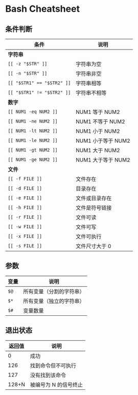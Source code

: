 # Bash Cheatsheet

## 条件判断

| 条件                       | 说明               |
| -------------------------- | ------------------ |
| **字符串**                 |                    |
| `[[ -z "$STR" ]]`          | 字符串为空         |
| `[[ -n "$STR" ]]`          | 字符串非空         |
| `[[ "$STR1" == "$STR2" ]]` | 字符串相等         |
| `[[ "$STR1" != "$STR2" ]]` | 字符串不相等       |
| **数字**                   |                    |
| `[[ NUM1 -eq NUM2 ]]`      | NUM1 等于 NUM2     |
| `[[ NUM1 -ne NUM2 ]]`      | NUM1 不等于 NUM2   |
| `[[ NUM1 -lt NUM2 ]]`      | NUM1 小于 NUM2     |
| `[[ NUM1 -le NUM2 ]]`      | NUM1 小于等于 NUM2 |
| `[[ NUM1 -gt NUM2 ]]`      | NUM1 大于 NUM2     |
| `[[ NUM1 -ge NUM2 ]]`      | NUM1 大于等于 NUM2 |
| **文件**                   |                    |
| `[[ -f FILE ]]`            | 文件存在           |
| `[[ -d FILE ]]`            | 目录存在           |
| `[[ -e FILE ]]`            | 文件或目录存在     |
| `[[ -h FILE ]]`            | 文件是符号链接     |
| `[[ -r FILE ]]`            | 文件可读           |
| `[[ -w FILE ]]`            | 文件可写           |
| `[[ -x FILE ]]`            | 文件可执行         |
| `[[ -s FILE ]]`            | 文件尺寸大于 0     |

## 参数

| 变量 | 说明                     |
| ---- | ------------------------ |
| `$@` | 所有变量（分割的字符串） |
| `$*` | 所有变量（独立的字符串） |
| `$#` | 变量数量                 |

## 退出状态

| 返回值 | 说明                  |
| ------ | --------------------- |
| 0      | 成功                  |
| 126    | 找到命令但不可执行    |
| 127    | 没有找到该命令        |
| 128+N  | 被编号为 N 的信号终止 |
